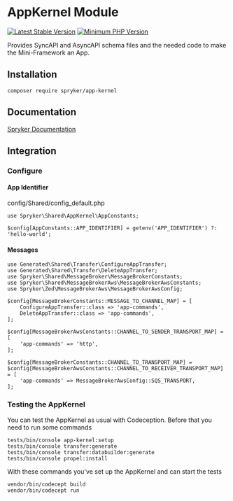 # AppKernel Module
[![Latest Stable Version](https://poser.pugx.org/spryker/app-kernel/v/stable.svg)](https://packagist.org/packages/spryker/acl-entity-extension)
[![Minimum PHP Version](https://img.shields.io/badge/php-%3E%3D%208.0-8892BF.svg)](https://php.net/)

Provides SyncAPI and AsyncAPI schema files and the needed code to make the Mini-Framework an App.

## Installation

```
composer require spryker/app-kernel
```

## Documentation

[Spryker Documentation](https://docs.spryker.com/developing_with_spryker/module_guide/modules.html)

## Integration

### Configure
#### App Identifier

config/Shared/config_default.php

```
use Spryker\Shared\AppKernel\AppConstants;

$config[AppConstants::APP_IDENTIFIER] = getenv('APP_IDENTIFIER') ?: 'hello-world';
```

#### Messages

```
use Generated\Shared\Transfer\ConfigureAppTransfer;
use Generated\Shared\Transfer\DeleteAppTransfer;
use Spryker\Shared\MessageBroker\MessageBrokerConstants;
use Spryker\Shared\MessageBrokerAws\MessageBrokerAwsConstants;
use Spryker\Zed\MessageBrokerAws\MessageBrokerAwsConfig;

$config[MessageBrokerConstants::MESSAGE_TO_CHANNEL_MAP] = [
    ConfigureAppTransfer::class => 'app-commands',
    DeleteAppTransfer::class => 'app-commands',
];

$config[MessageBrokerAwsConstants::CHANNEL_TO_SENDER_TRANSPORT_MAP] = [
    'app-commands' => 'http',
];

$config[MessageBrokerConstants::CHANNEL_TO_TRANSPORT_MAP] =
$config[MessageBrokerAwsConstants::CHANNEL_TO_RECEIVER_TRANSPORT_MAP] = [
    'app-commands' => MessageBrokerAwsConfig::SQS_TRANSPORT,
];
```

### Testing the AppKernel

You can test the AppKernel as usual with Codeception. Before that you need to run some commands

```
tests/bin/console app-kernel:setup
tests/bin/console transfer:generate
tests/bin/console transfer:databuilder:generate
tests/bin/console propel:install
```

With these commands you've set up the AppKernel and can start the tests

```
vendor/bin/codecept build
vendor/bin/codecept run
```
